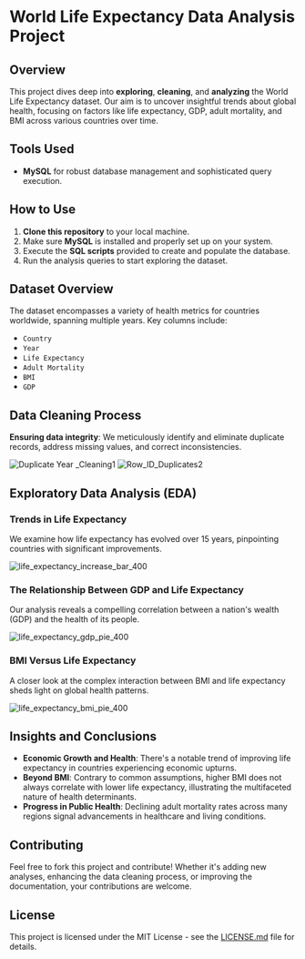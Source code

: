# World Life Expectancy Data Analysis Project

## Overview

This project dives deep into **exploring**, **cleaning**, and **analyzing** the World Life Expectancy dataset. Our aim is to uncover insightful trends about global health, focusing on factors like life expectancy, GDP, adult mortality, and BMI across various countries over time.

## Tools Used

- **MySQL** for robust database management and sophisticated query execution.

## How to Use

1. **Clone this repository** to your local machine.
2. Make sure **MySQL** is installed and properly set up on your system.
3. Execute the **SQL scripts** provided to create and populate the database.
4. Run the analysis queries to start exploring the dataset.

## Dataset Overview

The dataset encompasses a variety of health metrics for countries worldwide, spanning multiple years. Key columns include:

- `Country`
- `Year`
- `Life Expectancy`
- `Adult Mortality`
- `BMI`
- `GDP`

## Data Cleaning Process

**Ensuring data integrity**: We meticulously identify and eliminate duplicate records, address missing values, and correct inconsistencies.

![Duplicate Year _Cleaning1](https://github.com/Rok-G/SQL_Projects/assets/154329858/9bf0a336-54be-4029-ae0f-a5f9f6c88d41)
![Row_ID_Duplicates2](https://github.com/Rok-G/SQL_Projects/assets/154329858/ebaf3a03-423c-46bc-bec3-06c09afa1b98)

## Exploratory Data Analysis (EDA)

### Trends in Life Expectancy

We examine how life expectancy has evolved over 15 years, pinpointing countries with significant improvements.

![life_expectancy_increase_bar_400](https://github.com/Rok-G/SQL_Projects/assets/154329858/4cb49d0d-0de8-487c-bb71-9c0e404daf0b)

### The Relationship Between GDP and Life Expectancy

Our analysis reveals a compelling correlation between a nation's wealth (GDP) and the health of its people.

![life_expectancy_gdp_pie_400](https://github.com/Rok-G/SQL_Projects/assets/154329858/8ae53c2f-2269-41eb-8be7-109cb78cea46)

### BMI Versus Life Expectancy

A closer look at the complex interaction between BMI and life expectancy sheds light on global health patterns.

![life_expectancy_bmi_pie_400](https://github.com/Rok-G/SQL_Projects/assets/154329858/53654f3b-ec8b-4337-9994-70563186bf7a)

## Insights and Conclusions

- **Economic Growth and Health**: There's a notable trend of improving life expectancy in countries experiencing economic upturns.
- **Beyond BMI**: Contrary to common assumptions, higher BMI does not always correlate with lower life expectancy, illustrating the multifaceted nature of health determinants.
- **Progress in Public Health**: Declining adult mortality rates across many regions signal advancements in healthcare and living conditions.

## Contributing

Feel free to fork this project and contribute! Whether it's adding new analyses, enhancing the data cleaning process, or improving the documentation, your contributions are welcome.

## License

This project is licensed under the MIT License - see the [LICENSE.md](./LICENSE.md) file for details.


